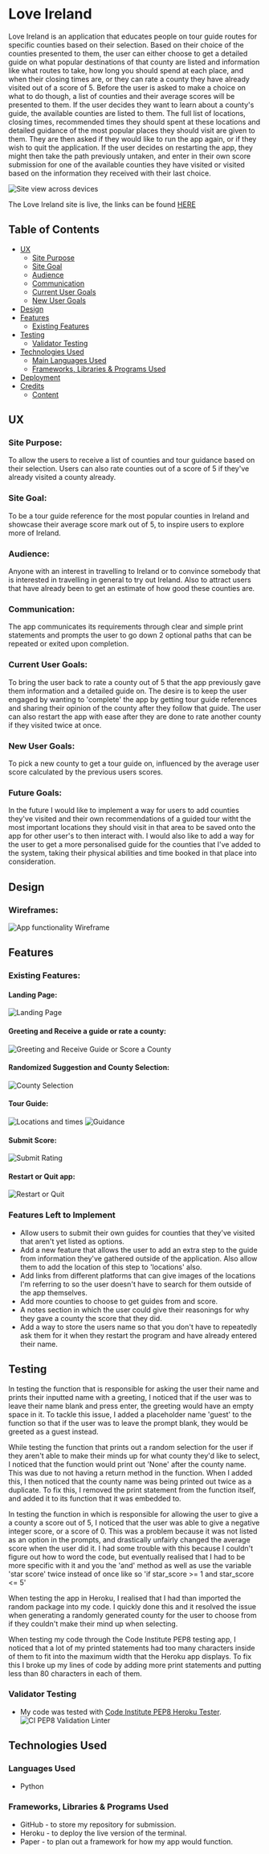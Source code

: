 # Love Ireland

Love Ireland is an application that educates people on tour guide routes for specific counties based on their selection. Based on their choice of the counties presented to them, the user can either choose to get a detailed guide on what popular destinations of that county are listed and information like what routes to take, how long you should spend at each place, and when their closing times are, or they can rate a county they have already visited out of a score of 5. Before the user is asked to make a choice on what to do though, a list of counties and their average scores will be presented to them. If the user decides they want to learn about a county's guide, the available counties are listed to them. The full list of locations, closing times, recommended times they should spent at these locations and detailed guidance of the most popular places they should visit are given to them. They are then asked if they would like to run the app again, or if they wish to quit the application. If the user decides on restarting the app, they might then take the path previously untaken, and enter in their own score submission for one of the available counties they have visited or visited based on the information they received with their last choice.

![Site view across devices](assets/images/readme-amiresponsive.png)

The Love Ireland site is live, the links can be found [HERE](https://love-ireland.herokuapp.com/)


## Table of Contents
+ [UX](#ux "UX")
  + [Site Purpose](#site-purpose "Site Purpose")
  + [Site Goal](#site-goal "Site Goal")
  + [Audience](#audience "Audience")
  + [Communication](#communication "Communication")
  + [Current User Goals](#current-user-goals "Current User Goals")
  + [New User Goals](#new-user-goals "New User Goals")
+ [Design](#design "Design")
+ [Features](#features "Features")
  + [Existing Features](#existing-features "Existing Features")
+ [Testing](#testing "Testing")
  + [Validator Testing](#validator-testing "Validator Testing")
+ [Technologies Used](#technologies-used "Technologies Used")
  + [Main Languages Used](#languages-used "Languages Used")
  + [Frameworks, Libraries & Programs Used](#frameworks-libraries-programs-used "Frameworks, Libraries & Programs Used")
+ [Deployment](#deployment "Deployment")
+ [Credits](#credits "Credits")
  + [Content](#content "Content")

## UX

### Site Purpose:
To allow the users to receive a list of counties and tour guidance based on their selection. Users can also rate counties out of a score of 5 if they've already visited a county already. 

### Site Goal: 
To be a tour guide reference for the most popular counties in Ireland and showcase their average score mark out of 5, to inspire users to explore more of Ireland.

### Audience:
Anyone with an interest in travelling to Ireland or to convince somebody that is interested in travelling in general to try out Ireland. Also to attract users that have already been to get an estimate of how good these counties are. 

### Communication:
The app communicates its requirements through clear and simple print statements and prompts the user to go down 2 optional paths that can be repeated or exited upon completion.

### Current User Goals:
To bring the user back to rate a county out of 5 that the app previously gave them information and a detailed guide on. The desire is to keep the user engaged by wanting to 'complete' the app by getting tour guide references and sharing their opinion of the county after they follow that guide. The user can also restart the app with ease after they are done to rate another county if they visited twice at once.

### New User Goals:
To pick a new county to get a tour guide on, influenced by the average user score calculated by the previous users scores.

### Future Goals:
In the future I would like to implement a way for users to add counties they've visited and their own recommendations of a guided tour witht the most important locations they should visit in that area to be saved onto the app for other user's to then interact with. I would also like to add a way for the user to get a more personalised guide for the counties that I've added to the system, taking their physical abilities and time booked in that place into consideration. 

## Design

### Wireframes:
![App functionality Wireframe](assets/images/readme-wireframe.jpg)

## Features

### Existing Features:

#### Landing Page:
![Landing Page](assets/images/readme-landingpage.png)

#### Greeting and Receive a guide or rate a county:
![Greeting and Receive Guide or Score a County](assets/images/readme-greet-and-score.png)

#### Randomized Suggestion and County Selection:
![County Selection](assets/images/readme-suggestion-and-county-selection.png)

#### Tour Guide:
![Locations and times](assets/images/readme-location-and-times.png)
![Guidance](assets/images/readme-guidance.png)

#### Submit Score:
![Submit Rating](assets/images/readme-submit-score.png)

#### Restart or Quit app:
![Restart or Quit](assets/images/readme-quit-restart.png)

### Features Left to Implement
- Allow users to submit their own guides for counties that they've visited that aren't yet listed as options.
- Add a new feature that allows the user to add an extra step to the guide from information they've gathered outside of the application. Also allow them to add the location of this step to 'locations' also.
- Add links from different platforms that can give images of the locations I'm referring to so the user doesn't have to search for them outside of the app themselves. 
- Add more counties to choose to get guides from and score.
- A notes section in which the user could give their reasonings for why they gave a county the score that they did.
- Add a way to store the users name so that you don't have to repeatedly ask them for it when they restart the program and have already entered their name.

## Testing
In testing the function that is responsible for asking the user their name and prints their inputted name with a greeting, I noticed that if the user was to leave their name blank and press enter, the greeting would have an empty space in it. To tackle this issue, I added a placeholder name 'guest' to the function so that if the user was to leave the prompt blank, they would be greeted as a guest instead.

While testing the function that prints out a random selection for the user if they aren't able to make their minds up for what county they'd like to select, I noticed that the function would print out 'None' after the county name. This was due to not having a return method in the function. When I added this, I then noticed that the county name was being printed out twice as a duplicate. To fix this, I removed the print statement from the function itself, and added it to its function that it was embedded to.

In testing the function in which is responsible for allowing the user to give a a county a score out of 5, I noticed that the user was able to give a negative integer score, or a score of 0. This was a problem because it was not listed as an option in the prompts, and drastically unfairly changed the average score when the user did it. I had some trouble with this because I couldn't figure out how to word the code, but eventually realised that I had to be more specific with it and you the 'and' method as well as use the variable 'star score' twice instead of once like so 'if star_score >= 1 and star_score <= 5'

When testing the app in Heroku, I realised that I had than imported the random package into my code. I quickly done this and it resolved the issue when generating a randomly generated county for the user to choose from if they couldn't make their mind up when selecting. 
 
When testing my code through the Code Institute PEP8 testing app, I noticed that a lot of my printed statements had too many characters inside of them to fit into the maximum width that the Heroku app displays. To fix this I broke up my lines of code by adding more print statements and putting less than 80 characters in each of them.

### Validator Testing
- My code was tested with [Code Institute PEP8 Heroku Tester](https://pep8ci.herokuapp.com/).
![CI PEP8 Validation Linter](assets/images/readme-cipep8validator.png)

## Technologies Used
### Languages Used
- Python

### Frameworks, Libraries & Programs Used
- GitHub - to store my repository for submission.
- Heroku - to deploy the live version of the terminal.
- Paper - to plan out a framework for how my app would function.